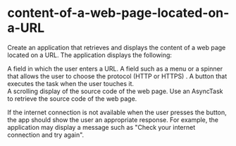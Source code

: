 # content-of-a-web-page-located-on-a-URL
Create an application that retrieves and displays the content of a web page located on a URL. The application displays the following:

A field in which the user enters a URL. 
A field such as a menu or a spinner that allows the user to choose the protocol (HTTP or HTTPS) . 
A button that executes the task when the user touches it.  
A scrolling display of the source code of the web page. Use an 
AsyncTask to retrieve the source code of the web page. 

If the internet connection is not available when the user presses the button, the app should show the user an appropriate response. For example, the application may display a message such as "Check your internet connection and try again".
